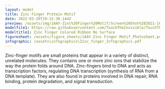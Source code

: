 ```yaml
---
layout: model
title: Zinc Finger Protein Motif
date: 2022-03-26T19:15:30.144Z
preview: /assets/img/1AAY-Zinc%20Finger%20Motif/Screen%20Shot%202021-10-20%20at%2010.46.11%20PM.png
modelfile1: https://raw.githubusercontent.com/TouchTheInvisible/TouchTheInvisible.github.io/master/assets/models/1AAY-Zinc%20Finger%20Motif/1AAY%20ZincFinger%20Colored%20Ribbon%20NoSurface%20DNA%20SolidSurface.dae
modeltitle1: Zinc Finger Colored Ribbon No Surface
figuresheet: /assets/figure_sheets/1AAY-Zinc Finger Motif_Photosheet.pdf
infographic: /assets\infographics\Zinc_finger_Infographics.pdf
---
```

Zinc-finger motifs are small proteins that appear in a variety of distinct, unrelated molecules. They contains one or more zinc ions that stabilize the way the protein folds around DNA. Zinc-fingers bind to DNA and acts as transcription factors, regulating DNA transcription (synthesis of RNA from a DNA template). They are also found in proteins involved in DNA repair, RNA binding, protein degradation, and signal transduction.
